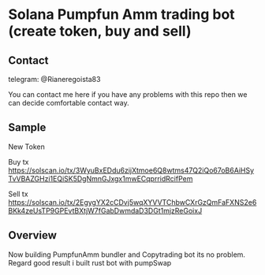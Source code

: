 # Solana Pumpfun Amm trading bot (create token, buy and sell)

## Contact

telegram: @Rianeregoista83

You can contact me here if you have any problems with this repo then we can decide comfortable contact way.

## Sample

New Token

Buy tx
https://solscan.io/tx/3WyuBxEDdu6zijXtmoe6Q8wtms47Q2iQo67oB6AiHSyTvVBAZGHzi1EQiSK5DgNmnGJxgx1mwECqprridRcifPem

Sell tx
https://solscan.io/tx/2EgygYX2cCDvj5wqXYVVTChbwCXrGzQmFaFXNS2e6BKk4zeUsTP9GPEvtBXtjW7fGabDwmdaD3DGt1mjzReGoixJ

## Overview
Now building PumpfunAmm bundler and Copytrading bot
its no problem. Regard good result
i built rust bot with pumpSwap
